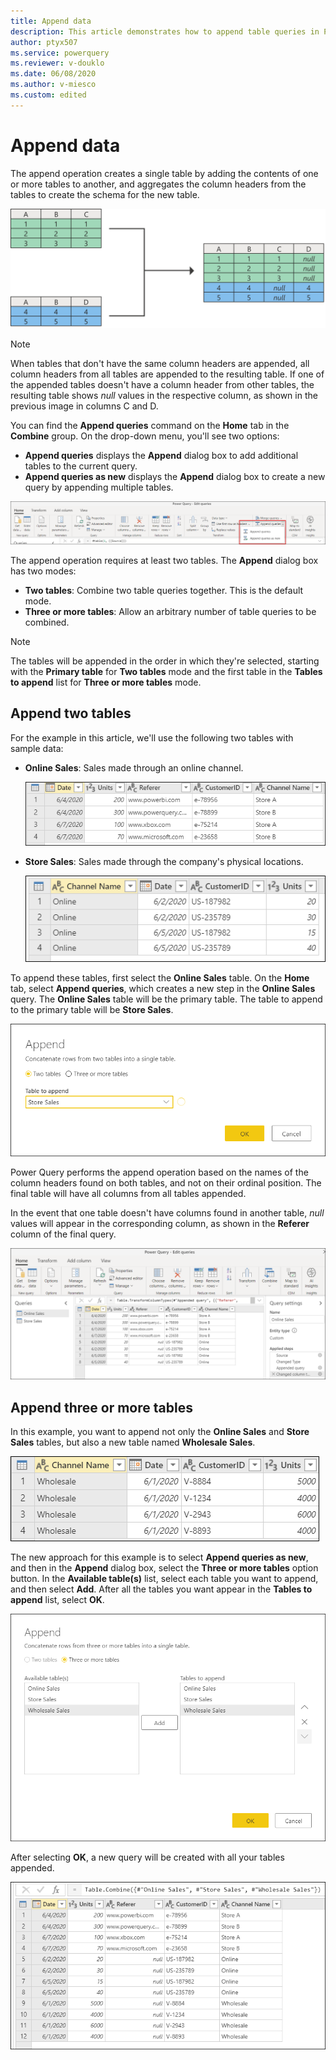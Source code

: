 ```yaml
---
title: Append data
description: This article demonstrates how to append table queries in Power Query.
author: ptyx507
ms.service: powerquery
ms.reviewer: v-douklo
ms.date: 06/08/2020
ms.author: v-miesco
ms.custom: edited
---
```


# Append data
<!--Is it okay to have the title diverge from the command name and TOC? Maybe it could be called "Append queries" and then early in the article you could bring up that tables are also (sometimes) called queries? I know I find this easy to forget, maybe some readers will too.-->
The append operation creates a single table by adding the contents of one or more tables to another, and aggregates the column headers from the tables to create the schema for the new table.<!--Edit okay? I wasn't sure what "will have a new table schema defined" meant.-->

![Diagram showing the result of an append operation with null values in columns that don’t exist in one of the original tables.](images/append-queries-diagram.png "Append operation sample diagram")

>[!NOTE]
>When tables that don't have the same column headers are appended, all column headers from all tables are appended to the resulting table. If one of the appended tables doesn't have a column header from other tables, the resulting table shows *null* values in the respective column, as shown in the previous image in columns C and D.

You can find the **Append queries** command on the **Home** tab in the **Combine** group. On the drop-down menu, you'll see two options:

* **Append queries** displays the **Append** dialog box to add additional tables to the current query.
* **Append queries as new** displays the **Append** dialog box to create a new query by appending multiple tables.

![Append queries commands](images/me-append-queries-icons.png "Append queries commands")

The append operation requires at least two tables. The **Append** dialog box has two modes:

* **Two tables**: Combine two table queries together. This is the default mode.
* **Three or more tables**: Allow an arbitrary number of table queries to be combined.

>[!NOTE]
>The tables will be appended in the order in which they're selected, starting with the **Primary table** for **Two tables** mode and the first table in the **Tables to append** list for **Three or more tables** mode.

## Append two tables

For the example in this article, we'll use the following two tables with sample data:<!--The images had the wrong name in the folder, so I renamed them. Please verify!-->

* **Online Sales**: Sales made through an online channel.

    ![Sample online sales table with channel name (online), date, customer ID, and units columns](images/me-append-queries-sample-online-sales.png "Sample online sales table")

* **Store Sales**: Sales made through the company's physical locations.

    ![Sample store sales table with date, units, referer, customer ID, and channel name (store) columns](images/me-append-queries-sample-store-sales.png "Sample store sales table")

To append these tables, first select the **Online Sales** table. On the **Home** tab, select **Append queries**, which creates a new step in the **Online Sales** query. The **Online Sales** table will be the primary table. The table to append to the primary table will be **Store Sales**.

![Append two tables](images/me-append-queries-sample-two-tables-window.png "Append two tables")

Power Query performs the append operation based on the names of the column headers found on both tables, and not on their ordinal position<!--Don't know what this means.-->. The final table will have all columns from all tables appended. 

In the event that one table doesn't have columns found in another table, *null* values will appear in the corresponding column, as shown in the **Referer** column of the final query.

![Table with combined common columns and data, except for the Referer column which contains null values for the online sales rows](images/me-append-queries-sample-two-tables-output.png "Output from append two tables operation")

## Append three or more tables

In this example, you want to append not only the **Online Sales** and **Store Sales** tables, but also a new table named **Wholesale Sales**.

![Sample wholesale sales table with channel name (wholesale), date, customer ID, and units columns](images/me-append-queries-sample-wholesale-sales.png "Sample wholesale sales table")

The new approach for this example is to select **Append queries as new**, and then in the **Append** dialog box, select the **Three or more tables** option button. In the **Available table(s)** list, select each table you want to append, and then select **Add**. After all the tables you want appear in the **Tables to append** list, select **OK**.

![Three or more tables mode](images/me-append-queries-sample-three-more-tables-window.png "Three or more tables mode")

After selecting **OK**, a new query will be created with all your tables appended.

![Table with combined common columns and data from the three tables, except null values in the online and wholesale rows of the Referer column](images/me-append-queries-sample-three-more-tables-output.png "Three or more tables sample append output")
